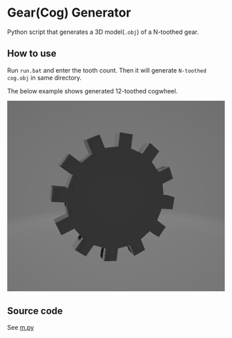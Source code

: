 # Gear(Cog) Generator

Python script that generates a 3D model(`.obj`) of a N-toothed gear.

## How to use

Run `run.bat` and enter the tooth count. Then it will generate `N-toothed cog.obj` in same directory.

The below example shows generated 12-toothed cogwheel.

![](./Capture.PNG)

## Source code

See [m.py](m.py)